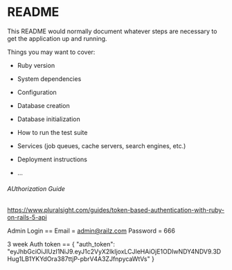 # README

This README would normally document whatever steps are necessary to get the
application up and running.

Things you may want to cover:

* Ruby version

* System dependencies

* Configuration

* Database creation

* Database initialization

* How to run the test suite

* Services (job queues, cache servers, search engines, etc.)

* Deployment instructions

* ...



 ###### AUthorization Guide #######
https://www.pluralsight.com/guides/token-based-authentication-with-ruby-on-rails-5-api

Admin Login ==
                 Email = admin@railz.com
                 Password = 666

3 week Auth token == {
    "auth_token": "eyJhbGciOiJIUzI1NiJ9.eyJ1c2VyX2lkIjoxLCJleHAiOjE1ODIwNDY4NDV9.3DHug1LB1YKYdOra387ttjP-pbrV4A3ZJfnpycaWtVs"
}
